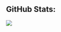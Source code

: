 ## GitHub Stats:
![](https://github-readme-stats-dllmuns-projects.vercel.app/api?username=dllmun&show_icons=true&theme=dark&hide_border=true&include_all_commits=true&count_private=true)
